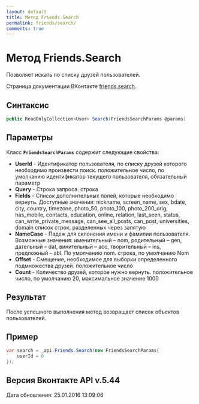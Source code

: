 ```yaml
---
layout: default
title: Метод Friends.Search
permalink: friends/search/
comments: true
---
```

# Метод Friends.Search
Позволяет искать по списку друзей пользователей.

Страница документации ВКонтакте [friends.search](https://vk.com/dev/friends.search).

## Синтаксис
``` csharp
public ReadOnlyCollection<User> Search(FriendsSearchParams @params)
```

## Параметры
Класс **`FriendsSearchParams`** содержит следующие свойства:

+ **UserId** - Идентификатор пользователя, по списку друзей которого необходимо произвести поиск. положительное число, по умолчанию идентификатор текущего пользователя, обязательный параметр
+ **Query** - Строка запроса. строка
+ **Fields** - Список дополнительных полей, которые необходимо вернуть. 
Доступные значения: nickname, screen_name, sex, bdate, city, country, timezone, photo_50, photo_100, photo_200_orig, has_mobile, contacts, education, online, relation, last_seen, status, can_write_private_message, can_see_all_posts, can_post, universities, domain список строк, разделенных через запятую
+ **NameCase** - Падеж для склонения имени и фамилии пользователя. Возможные значения: именительный – nom, родительный – gen, дательный – dat, винительный – acc, творительный – ins, предложный – abl. По умолчанию nom. строка, по умолчанию Nom
+ **Offset** - Смещение, необходимое для выборки определенного подмножества друзей. положительное число
+ **Count** - Количество друзей, которое нужно вернуть. положительное число, по умолчанию 20, максимальное значение 1000

## Результат
После успешного выполнения метод  возвращает список объектов пользователей.

## Пример
``` csharp
var search = _api.Friends.Search(new FriendsSearchParams{
	userId = 0
});
```

## Версия Вконтакте API v.5.44
Дата обновления: 25.01.2016 13:09:06
